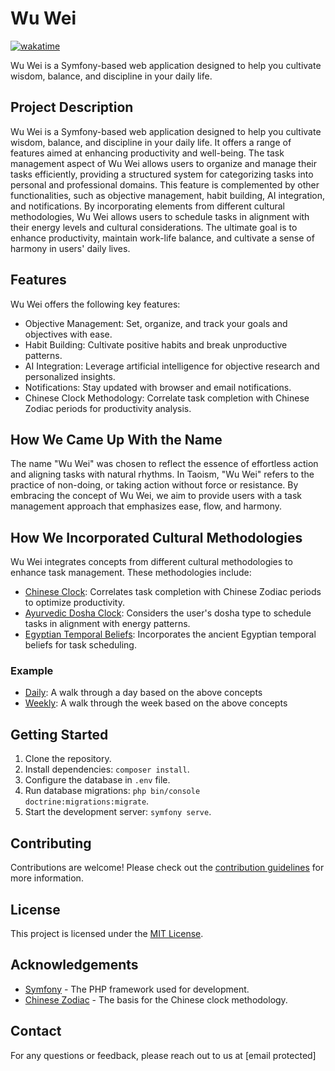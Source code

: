 # Wu Wei
[![wakatime](https://wakatime.com/badge/github/alexseif/wuwei.svg)](https://wakatime.com/badge/github/alexseif/wuwei)

Wu Wei is a Symfony-based web application designed to help you cultivate wisdom, balance, and discipline in your daily
life.

## Project Description

Wu Wei is a Symfony-based web application designed to help you cultivate wisdom, balance, and discipline in your daily
life. It offers a range of features aimed at enhancing productivity and well-being. The task management aspect of Wu Wei
allows users to organize and manage their tasks efficiently, providing a structured system for categorizing tasks into
personal and professional domains. This feature is complemented by other functionalities, such as objective management,
habit building, AI integration, and notifications. By incorporating elements from different cultural methodologies, Wu
Wei allows users to schedule tasks in alignment with their energy levels and cultural considerations. The ultimate goal
is to enhance productivity, maintain work-life balance, and cultivate a sense of harmony in users' daily lives.

## Features

Wu Wei offers the following key features:

- Objective Management: Set, organize, and track your goals and objectives with ease.
- Habit Building: Cultivate positive habits and break unproductive patterns.
- AI Integration: Leverage artificial intelligence for objective research and personalized insights.
- Notifications: Stay updated with browser and email notifications.
- Chinese Clock Methodology: Correlate task completion with Chinese Zodiac periods for productivity analysis.

## How We Came Up With the Name

The name "Wu Wei" was chosen to reflect the essence of effortless action and aligning tasks with natural rhythms. In
Taoism, "Wu Wei" refers to the practice of non-doing, or taking action without force or resistance. By embracing the
concept of Wu Wei, we aim to provide users with a task management approach that emphasizes ease, flow, and harmony.

## How We Incorporated Cultural Methodologies

Wu Wei integrates concepts from different cultural methodologies to enhance task management. These methodologies
include:

- [Chinese Clock](docs/chinese-clock.md): Correlates task completion with Chinese Zodiac periods to optimize
  productivity.
- [Ayurvedic Dosha Clock](docs/Ayurvedic-Dosha-Clock.md): Considers the user's dosha type to schedule tasks in alignment
  with energy patterns.
- [Egyptian Temporal Beliefs](docs/Egyptian-Temporal-System.md): Incorporates the ancient Egyptian temporal beliefs for
  task scheduling.

### Example

- [Daily](docs/daily.md): A walk through a day based on the above concepts
- [Weekly](docs/weekly.md): A walk through the week based on the above concepts

## Getting Started

1. Clone the repository.
2. Install dependencies: `composer install`.
3. Configure the database in `.env` file.
4. Run database migrations: `php bin/console doctrine:migrations:migrate`.
5. Start the development server: `symfony serve`.

## Contributing

Contributions are welcome! Please check out the [contribution guidelines](CONTRIBUTING.md) for more information.

## License

This project is licensed under the [MIT License](LICENSE).

## Acknowledgements

- [Symfony](https://symfony.com) - The PHP framework used for development.
- [Chinese Zodiac](https://en.wikipedia.org/wiki/Chinese_zodiac) - The basis for the Chinese clock methodology.

## Contact

For any questions or feedback, please reach out to us at [email protected]

